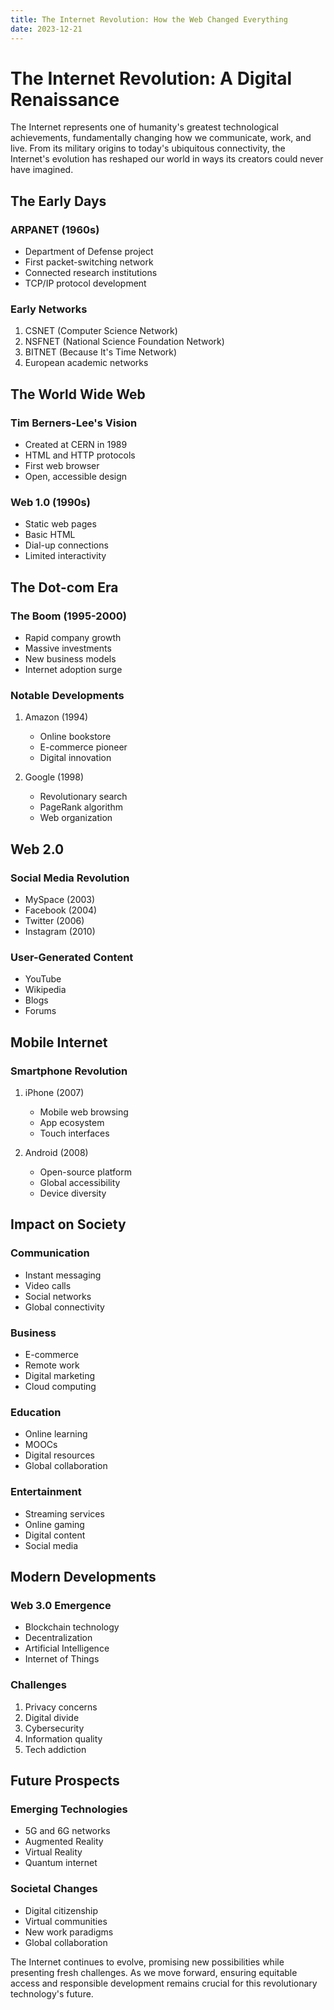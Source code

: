 ```yaml
---
title: The Internet Revolution: How the Web Changed Everything
date: 2023-12-21
---
```


# The Internet Revolution: A Digital Renaissance

The Internet represents one of humanity's greatest technological achievements, fundamentally changing how we communicate, work, and live. From its military origins to today's ubiquitous connectivity, the Internet's evolution has reshaped our world in ways its creators could never have imagined.

## The Early Days

### ARPANET (1960s)
- Department of Defense project
- First packet-switching network
- Connected research institutions
- TCP/IP protocol development

### Early Networks
1. CSNET (Computer Science Network)
2. NSFNET (National Science Foundation Network)
3. BITNET (Because It's Time Network)
4. European academic networks

## The World Wide Web

### Tim Berners-Lee's Vision
- Created at CERN in 1989
- HTML and HTTP protocols
- First web browser
- Open, accessible design

### Web 1.0 (1990s)
- Static web pages
- Basic HTML
- Dial-up connections
- Limited interactivity

## The Dot-com Era

### The Boom (1995-2000)
- Rapid company growth
- Massive investments
- New business models
- Internet adoption surge

### Notable Developments
1. Amazon (1994)
   - Online bookstore
   - E-commerce pioneer
   - Digital innovation

2. Google (1998)
   - Revolutionary search
   - PageRank algorithm
   - Web organization

## Web 2.0

### Social Media Revolution
- MySpace (2003)
- Facebook (2004)
- Twitter (2006)
- Instagram (2010)

### User-Generated Content
- YouTube
- Wikipedia
- Blogs
- Forums

## Mobile Internet

### Smartphone Revolution
1. iPhone (2007)
   - Mobile web browsing
   - App ecosystem
   - Touch interfaces

2. Android (2008)
   - Open-source platform
   - Global accessibility
   - Device diversity

## Impact on Society

### Communication
- Instant messaging
- Video calls
- Social networks
- Global connectivity

### Business
- E-commerce
- Remote work
- Digital marketing
- Cloud computing

### Education
- Online learning
- MOOCs
- Digital resources
- Global collaboration

### Entertainment
- Streaming services
- Online gaming
- Digital content
- Social media

## Modern Developments

### Web 3.0 Emergence
- Blockchain technology
- Decentralization
- Artificial Intelligence
- Internet of Things

### Challenges
1. Privacy concerns
2. Digital divide
3. Cybersecurity
4. Information quality
5. Tech addiction

## Future Prospects

### Emerging Technologies
- 5G and 6G networks
- Augmented Reality
- Virtual Reality
- Quantum internet

### Societal Changes
- Digital citizenship
- Virtual communities
- New work paradigms
- Global collaboration

The Internet continues to evolve, promising new possibilities while presenting fresh challenges. As we move forward, ensuring equitable access and responsible development remains crucial for this revolutionary technology's future.
